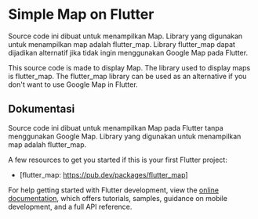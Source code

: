 # Simple Map on Flutter

Source code ini dibuat untuk menampilkan Map. Library yang digunakan untuk menampilkan map adalah flutter_map. Library flutter_map dapat dijadikan alternatif jika tidak ingin menggunakan Google Map pada Flutter.

This source code is made to display Map. The library used to display maps is flutter_map. The flutter_map library can be used as an alternative if you don't want to use Google Map in Flutter.

## Dokumentasi

Source code ini dibuat untuk menampilkan Map pada Flutter tanpa menggunakan Google Map. Library yang digunakan untuk menampilkan map adalah flutter_map.

A few resources to get you started if this is your first Flutter project:

- [flutter_map: https://pub.dev/packages/flutter_map]

For help getting started with Flutter development, view the
[online documentation](https://docs.flutter.dev/), which offers tutorials,
samples, guidance on mobile development, and a full API reference.
